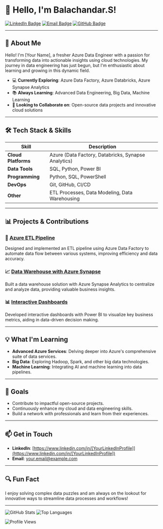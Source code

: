 # 👋 Hello, I'm Balachandar.S!

[![LinkedIn Badge](https://img.shields.io/badge/LinkedIn-Profile-blue)](https://www.linkedin.com/in/[YourLinkedInProfile])
[![Email Badge](https://img.shields.io/badge/Email-Me-red)](mailto:[YourEmail])
[![GitHub Badge](https://img.shields.io/github/followers/yourusername?label=Follow&style=social)](https://github.com/[YourUsername])

---

## 🌟 **About Me**

Hello! I'm [Your Name], a fresher Azure Data Engineer with a passion for transforming data into actionable insights using cloud technologies. My journey in data engineering has just begun, but I'm enthusiastic about learning and growing in this dynamic field.

- 💻 **Currently Exploring**: Azure Data Factory, Azure Databricks, Azure Synapse Analytics
- 📚 **Always Learning**: Advanced Data Engineering, Big Data, Machine Learning
- 🌱 **Looking to Collaborate on**: Open-source data projects and innovative cloud solutions

---

## 🛠️ **Tech Stack & Skills**

| Skill             | Description                             |
| ----------------- | --------------------------------------- |
| **Cloud Platforms**| Azure (Data Factory, Databricks, Synapse Analytics) |
| **Data Tools**    | SQL, Python, Power BI                  |
| **Programming**   | Python, SQL, PowerShell                |
| **DevOps**        | Git, GitHub, CI/CD                     |
| **Other**         | ETL Processes, Data Modeling, Data Warehousing |

---

## 📊 **Projects & Contributions**

### 🚀 [Azure ETL Pipeline](https://github.com/YourUsername/Azure-ETL-Pipeline)
Designed and implemented an ETL pipeline using Azure Data Factory to automate data flow between various systems, improving efficiency and data accuracy.

### 📈 [Data Warehouse with Azure Synapse](https://github.com/YourUsername/Data-Warehouse-Synapse)
Built a data warehouse solution with Azure Synapse Analytics to centralize and analyze data, providing valuable business insights.

### 📊 [Interactive Dashboards](https://github.com/YourUsername/PowerBI-Dashboards)
Developed interactive dashboards with Power BI to visualize key business metrics, aiding in data-driven decision making.

---

## 💡 **What I'm Learning**

- **Advanced Azure Services**: Delving deeper into Azure's comprehensive suite of data services.
- **Big Data**: Exploring Hadoop, Spark, and other big data technologies.
- **Machine Learning**: Integrating AI and machine learning into data pipelines.

---

## 🌟 **Goals**

- Contribute to impactful open-source projects.
- Continuously enhance my cloud and data engineering skills.
- Build a network with professionals and learn from their experiences.

---

## 📫 **Get in Touch**

- **LinkedIn**: [https://www.linkedin.com/in/[YourLinkedInProfile]](https://www.linkedin.com/in/[YourLinkedInProfile])
- **Email**: [your.email@example.com](mailto:your.email@example.com)

---

## 🔍 **Fun Fact**

I enjoy solving complex data puzzles and am always on the lookout for innovative ways to streamline data processes and workflows!

---

![GitHub Stats](https://github-readme-stats.vercel.app/api?username=[YourUsername]&show_icons=true&theme=radical)
![Top Languages](https://github-readme-stats.vercel.app/api/top-langs/?username=[YourUsername]&layout=compact&theme=radical)

![Profile Views](https://komarev.com/ghpvc/?username=[YourUsername]&style=flat-square)
